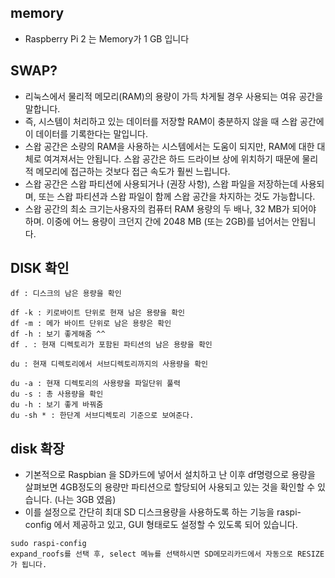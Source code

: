 ## memory
- Raspberry Pi 2 는 Memory가 1 GB 입니다


## SWAP?
- 리눅스에서 물리적 메모리(RAM)의 용량이 가득 차게될 경우 사용되는 여유 공간을 말합니다.
- 즉, 시스템이 처리하고 있는 데이터를 저장할 RAM이 충분하지 않을 때 스왑 공간에 이 데이터를 기록한다는 말입니다. 
- 스왑 공간은 소량의 RAM을 사용하는 시스템에서는 도움이 되지만, RAM에 대한 대체로 여겨져서는 안됩니다. 스왑 공간은 하드 드라이브 상에 위치하기 때문에 물리적 메모리에 접근하는 것보다 접근 속도가 훨씬
느립니다.
- 스왑 공간은 스왑 파티션에 사용되거나 (권장 사항), 스왑 파일을 저장하는데 사용되며, 또는 스왑 파티션과 스왑 파일이 함께 스왑 공간을 차지하는 것도 가능합니다.
- 스왑 공간의 최소 크기는사용자의 컴퓨터 RAM 용량의 두 배나, 32 MB가 되어야 하며. 이중에 어느 용량이 크던지 간에 2048 MB (또는 2GB)를 넘어서는 안됩니다.


## DISK 확인

```
df : 디스크의 남은 용량을 확인

df -k : 키로바이트 단위로 현재 남은 용량을 확인
df -m : 메가 바이트 단위로 남은 용량은 확인
df -h : 보기 좋게해줌 ^^
df . : 현재 디렉토리가 포함된 파티션의 남은 용량을 확인

du : 현재 디렉토리에서 서브디렉토리까지의 사용량을 확인

du -a : 현재 디렉토리의 사용량을 파일단위 풀력 
du -s : 총 사용량을 확인
du -h : 보기 좋게 바꿔줌
du -sh * : 한단계 서브디렉토리 기준으로 보여준다.

```

## disk 확장
- 기본적으로 Raspbian 을 SD카드에 넣어서 설치하고 난 이후 df명령으로 용량을 살펴보면 4GB정도의 용량만 파티션으로 할당되어 사용되고 있는 것을 확인할 수 있습니다. (나는 3GB 였음)
- 이를 설정으로 간단히 최대 SD 디스크용량을 사용하도록 하는 기능을 raspi-config 에서 제공하고 있고, GUI 형태로도 설정할 수 있도록 되어 있습니다.

```
sudo raspi-config
expand_roofs를 선택 후, select 메뉴를 선택하시면 SD메모리카드에서 자동으로 RESIZE 가 됩니다.
```
